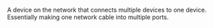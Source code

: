 A device on the network that connects multiple devices to one device. Essentially making one network cable into multiple ports.